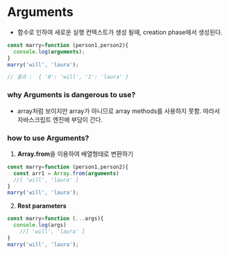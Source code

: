 # Arguments

- 함수로 인하여 새로운 실행 컨텍스트가 생성 될때, creation phase에서 생성된다.

```javascript
const marry=function (person1,person2){
  console.log(arguments);
}
marry('will', 'laura');

// 결과 :  { '0': 'will', '1': 'laura' }
```



### why Arguments is dangerous to use?

- array처럼 보이지만 array가 아니므로 array methods를 사용하지 못함. 따라서 자바스크립트 엔진에 부담이 간다.



### how to use Arguments?

1. **Array.from**을 이용하여 배열형태로 변환하기 

```javascript
const marry=function (person1,person2){
  const arr1 = Array.from(arguments)
  //[ 'will', 'laura' ]
}
marry('will', 'laura');
```



2. **Rest parameters**

```javascript
const marry=function (...args){
  console.log(args)
    //[ 'will', 'laura' ]
}
marry('will', 'laura');
```

